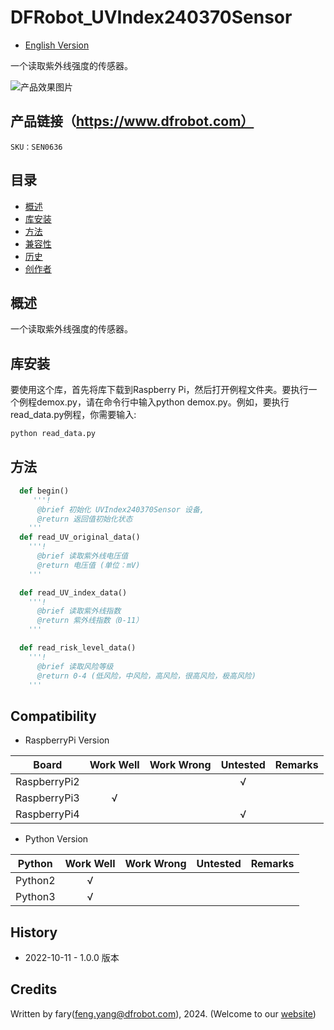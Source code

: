 DFRobot_UVIndex240370Sensor
===========================

* [English Version](./README.md)

一个读取紫外线强度的传感器。

![产品效果图片](../../resources/images/SEN0636.png)

## 产品链接（https://www.dfrobot.com）

    SKU：SEN0636
  
## 目录

  * [概述](#概述)
  * [库安装](#库安装)
  * [方法](#方法)
  * [兼容性](#兼容性)
  * [历史](#历史)
  * [创作者](#创作者)

## 概述

一个读取紫外线强度的传感器。


## 库安装

要使用这个库，首先将库下载到Raspberry Pi，然后打开例程文件夹。要执行一个例程demox.py，请在命令行中输入python demox.py。例如，要执行read_data.py例程，你需要输入:

```python
python read_data.py
```



## 方法

```python
  def begin()
     '''!
      @brief 初始化 UVIndex240370Sensor 设备,
      @return 返回值初始化状态
    '''   
  def read_UV_original_data()
    '''!
      @brief 读取紫外线电压值
      @return 电压值 (单位：mV)
    '''

  def read_UV_index_data()
    '''!
      @brief 读取紫外线指数
      @return 紫外线指数（0-11）
    '''

  def read_risk_level_data()
    '''!
      @brief 读取风险等级
      @return 0-4 (低风险，中风险，高风险，很高风险，极高风险)
    '''
```

## Compatibility

* RaspberryPi Version

| Board        | Work Well | Work Wrong | Untested | Remarks |
| ------------ | :-------: | :--------: | :------: | ------- |
| RaspberryPi2 |           |            |    √     |         |
| RaspberryPi3 |     √     |            |          |         |
| RaspberryPi4 |           |            |     √    |         |

* Python Version

| Python  | Work Well | Work Wrong | Untested | Remarks |
| ------- | :-------: | :--------: | :------: | ------- |
| Python2 |     √     |            |          |         |
| Python3 |     √     |            |          |         |

## History

- 2022-10-11 - 1.0.0 版本

## Credits

Written by fary(feng.yang@dfrobot.com), 2024. (Welcome to our [website](https://www.dfrobot.com/))